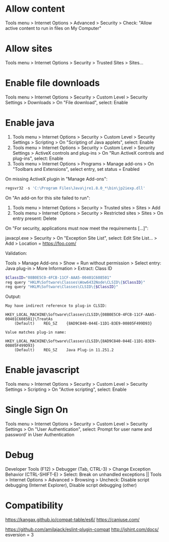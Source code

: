 # Allow content

Tools menu > Internet Options > Advanced > Security > Check: "Allow active content to run in files on My Computer"

# Allow sites

Tools menu > Internet Options > Security > Trusted Sites > Sites...

# Enable file downloads

Tools menu > Internet Options > Security > Custom Level > Security Settings > Downloads > On "File download", select: Enable

# Enable java

1. Tools menu > Internet Options > Security > Custom Level > Security Settings > Scripting > On "Scripting of Java applets", select: Enable
2. Tools menu > Internet Options > Security > Custom Level > Security Settings > ActiveX controls and plug-ins > On "Run ActiveX controls and plug-ins", select: Enable
3. Tools menu > Internet Options > Programs > Manage add-ons > On "Toolbars and Extensions", select entry, set status = Enabled

On missing ActiveX plugin in "Manage Add-ons":

```ps1
regsvr32 -s 'C:\Program Files\Java\jre1.8.0_*\bin\jp2iexp.dll'
```

On "An add-on for this site failed to run":

1. Tools menu > Internet Options > Security > Trusted sites > Sites > Add
2. Tools menu > Internet Options > Security > Restricted sites > Sites > On entry present: Delete

On "For security, applications must now meet the requirements [...]":

javacpl.exe > Security > On "Exception Site List", select: Edit Site List... > Add > Location = https://foo.com/

Validation:

Tools > Manage Add-ons > Show = Run without permission > Select entry: Java plug-in > More Information > Extract: Class ID

```ps1
$ClassID="08B0E5C0-4FCB-11CF-AAA5-00401C608501"
reg query "HKLM\Software\Classes\Wow6432Node\CLSID\{$ClassID}"
reg query "HKLM\Software\Classes\CLSID\{$ClassID}"
```

Output:

```
May have indirect reference to plug-in CLSID:

HKEY_LOCAL_MACHINE\Software\Classes\CLSID\{08B0E5C0-4FCB-11CF-AAA5-00401C608501}\TreatAs
    (Default)    REG_SZ    {8AD9C840-044E-11D1-B3E9-00805F499D93}

Value matches plug-in name:

HKEY_LOCAL_MACHINE\Software\Classes\CLSID\{8AD9C840-044E-11D1-B3E9-00805F499D93}
    (Default)    REG_SZ    Java Plug-in 11.251.2
```

# Enable javascript

Tools menu > Internet Options > Security > Custom Level > Security Settings > Scripting > On "Active scripting", select: Enable

# Single Sign On

Tools menu > Internet Options > Security > Custom Level > Security Settings > On "User Authentication", select: Prompt for user name and password’ in User Authentication

# Debug

Developer Tools (F12) > Debugger (Tab, CTRL-3) > Change Exception Behavior (CTRL-SHIFT-E) > Select: Break on unhandled exceptions
||
Tools > Internet Options > Advanced > Browsing > Uncheck: Disable script debugging (Internet Explorer), Disable script debugging (other)

# Compatibility

https://kangax.github.io/compat-table/es6/
https://caniuse.com/

https://github.com/amilajack/eslint-plugin-compat
http://jshint.com/docs/
    esversion = 3
